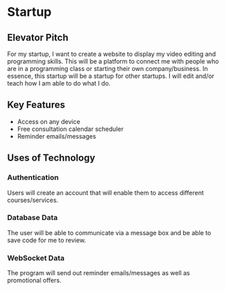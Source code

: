 # Startup

## Elevator Pitch
For my startup, I want to create a website to display my video editing and programming skills. This will be a platform to connect me with people who are in a programming class or starting their own company/business. In essence, this startup will be a startup for other startups. I will edit and/or teach how I am able to do what I do.

## Key Features
- Access on any device
- Free consultation calendar scheduler
- Reminder emails/messages

## Uses of Technology
### Authentication
Users will create an account that will enable them to access different courses/services.

### Database Data
The user will be able to communicate via a message box and be able to save code for me to review.

### WebSocket Data
The program will send out reminder emails/messages as well as promotional offers.
